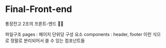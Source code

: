 # Final-Front-end

통장잔고 2조의 프론트-엔드 🤾‍♀️

파일구조
pages : 페이지 단위당 구성 요소
components : header, footer 이런 식으로 정말로 분리되어서 쓸 수 있는 컴포넌트들




